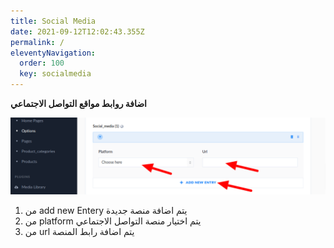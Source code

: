 ```yaml
---
title: Social Media
date: 2021-09-12T12:02:43.355Z
permalink: /
eleventyNavigation:
  order: 100
  key: socialmedia
---
```

**اضافة روابط مواقع التواصل الاجتماعي** 

![](/static/img/socialmedia.png)

1.  من add new Entery يتم اضافة منصة جديدة
2. من platform يتم اختيار منصة التواصل الاجتماعي
3. من url يتم اضافة رابط المنصة